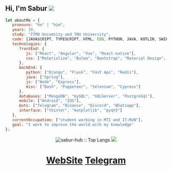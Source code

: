# <h2>Hi, I'm Sabur <img src="https://camo.githubusercontent.com/ab4402eee6d9652f0cf14a14bec3b91e84923dc3aa1ab293cf039efc18a27c4a/68747470733a2f2f696d672e69636f6e73382e636f6d2f636f6c6f722f32302f3030303030302f696e7374616772616d2d766572696669636174696f6e2d62616467652e706e67](https://w7.pngwing.com/pngs/267/59/png-transparent-blue-and-white-check-logo-illustration-verified-badge-logo-youtube-youtube-thumbnail.png" />

</h2> 


```javascript
let aboutMe = {
   pronouns: "he" | "him",
   years: 20,
   study: "ITMO Univesity and TNU University",
   code: [JAVASCRIPT, TYPESCRIPT, HTML, CSS, PYTHON, JAVA, KOTLIN, SWIFT, SHELL, ASSEMBLY, C, C++],
   technologies: {
      frontEnd: {
         js: ["React", "Angular", "Vue", "React-native"],
         css: ["Materialize", "Bulma", "Bootstrap", "Material Design", "Semantic UI"]
      },
      backEnd: {
         python: ["Django", "Flask", "Fast Api", "Redis"],
         java: ["Spring"],
         js: ["Node", "Express"],
         misc: ["Bash", "Puppeteer", "Selenium", "Cypress"]
      },
      databases: ["MongoDB", "mySQL", "SQLServer", "PostgreSql"],
      mobile: ["Android", "IOS"],
      bots: ["Telegram", "Binance", "Discord", "Whatsapp"],
      interface: ["tkinter", "matplotlib", "pyqt5"]
   },
   currentOccupation: ["student working in MTI and IT-RUN"],
   goal: "I work to improve the world with my knowledge"
};
```

<p align="center">
<img src="https://github-readme-stats.vercel.app/api/top-langs/?username=sabur-hub&langs_count=10&theme=tokyonight&layout=compact&title_color=fff&icon_color=79ff97&text_color=9f9f9f&bg_color=151515" alt="sabur-hub :: Top Langs" />
<img src="http://github-profile-summary-cards.vercel.app/api/cards/profile-details?username=sabur-hub&theme=2077"</p>

# <p align="center">[WebSite](https://mroutic.netlify.app/) [Telegram](https://t.me/Outic_03)</p>


